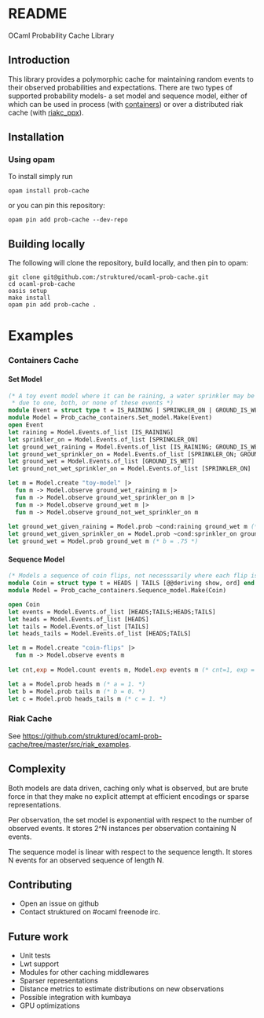 # README #

OCaml Probability Cache Library
  
## Introduction ##

This library provides a polymorphic cache for maintaining random events to their observed probabilities and expectations. There are two types of supported probability models- a set model and sequence model, either of which can be used in process (with [containers](https://github.com/c-cube/containers)) or over a distributed riak cache (with [riakc_ppx](https://github.com/struktured/riakc_ppx)). 

## Installation ##

### Using opam

To install simply run
```
opam install prob-cache
```
or you can pin this repository:
```
opam pin add prob-cache --dev-repo
```

## Building locally

The following will clone the repository, build locally, and then pin to opam:

```
git clone git@github.com:/struktured/ocaml-prob-cache.git
cd ocaml-prob-cache
oasis setup
make install
opam pin add prob-cache .
```

# Examples

### Containers Cache

#### Set Model
```OCaml
(* A toy event model where it can be raining, a water sprinkler may be on, and the ground may be wet 
 * due to one, both, or none of these events *)
module Event = struct type t = IS_RAINING | SPRINKLER_ON | GROUND_IS_WET [@@deriving show, ord] end
module Model = Prob_cache_containers.Set_model.Make(Event)
open Event
let raining = Model.Events.of_list [IS_RAINING]
let sprinkler_on = Model.Events.of_list [SPRINKLER_ON]
let ground_wet_raining = Model.Events.of_list [IS_RAINING; GROUND_IS_WET]
let ground_wet_sprinkler_on = Model.Events.of_list [SPRINKLER_ON; GROUND_IS_WET]
let ground_wet = Model.Events.of_list [GROUND_IS_WET] 
let ground_not_wet_sprinkler_on = Model.Events.of_list [SPRINKLER_ON] 

let m = Model.create "toy-model" |>
  fun m -> Model.observe ground_wet_raining m |>
  fun m -> Model.observe ground_wet_sprinkler_on m |>
  fun m -> Model.observe ground_wet m |>
  fun m -> Model.observe ground_not_wet_sprinkler_on m
  
let ground_wet_given_raining = Model.prob ~cond:raining ground_wet m (* a = 1 *)
let ground_wet_given_sprinkler_on = Model.prob ~cond:sprinkler_on ground_wet m (* b = .5 *)
let ground_wet = Model.prob ground_wet m (* b = .75 *)
```

#### Sequence Model
```Ocaml
(* Models a sequence of coin flips, not necesssarily where each flip is independent *) 
module Coin = struct type t = HEADS | TAILS [@@deriving show, ord] end
module Model = Prob_cache_containers.Sequence_model.Make(Coin)

open Coin
let events = Model.Events.of_list [HEADS;TAILS;HEADS;TAILS] 
let heads = Model.Events.of_list [HEADS] 
let tails = Model.Events.of_list [TAILS] 
let heads_tails = Model.Events.of_list [HEADS;TAILS] 

let m = Model.create "coin-flips" |>
  fun m -> Model.observe events m
  
let cnt,exp = Model.count events m, Model.exp events m (* cnt=1, exp = 1. *)

let a = Model.prob heads m (* a = 1. *)
let b = Model.prob tails m (* b = 0. *)
let c = Model.prob heads_tails m (* c = 1. *)
```

### Riak Cache

See https://github.com/struktured/ocaml-prob-cache/tree/master/src/riak_examples.

## Complexity ##

Both models are data driven, caching only what is observed, but are brute force in that they make no explicit attempt at efficient encodings or sparse representations. 

Per observation, the set model is exponential with respect to the number of observed events. It stores 2^N instances per observation containing N events. 

The sequence model is linear with respect to the sequence length. It stores N events for an observed sequence of length N.

## Contributing ##

 * Open an issue on github 
 * Contact struktured on \#ocaml freenode irc.

## Future work ##

 * Unit tests
 * Lwt support
 * Modules for other caching middlewares
 * Sparser representations
 * Distance metrics to estimate distributions on new observations
 * Possible integration with kumbaya
 * GPU optimizations

